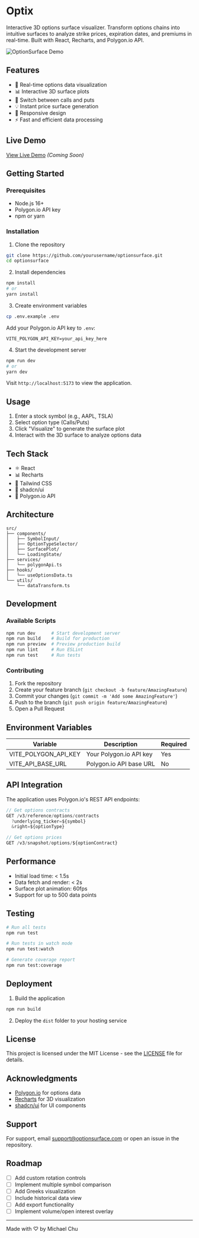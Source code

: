 # Optix

Interactive 3D options surface visualizer. Transform options chains into intuitive surfaces to analyze strike prices, expiration dates, and premiums in real-time. Built with React, Recharts, and Polygon.io API.

![OptionSurface Demo](docs/demo-placeholder.gif)

## Features

- 🚀 Real-time options data visualization
- 📊 Interactive 3D surface plots
- 🔄 Switch between calls and puts
- 💡 Instant price surface generation
- 📱 Responsive design
- ⚡ Fast and efficient data processing

## Live Demo

[View Live Demo](https://optionsurface.demo) *(Coming Soon)*

## Getting Started

### Prerequisites

- Node.js 16+
- Polygon.io API key
- npm or yarn

### Installation

1. Clone the repository
```bash
git clone https://github.com/yourusername/optionsurface.git
cd optionsurface
```

2. Install dependencies
```bash
npm install
# or
yarn install
```

3. Create environment variables
```bash
cp .env.example .env
```

Add your Polygon.io API key to `.env`:
```
VITE_POLYGON_API_KEY=your_api_key_here
```

4. Start the development server
```bash
npm run dev
# or
yarn dev
```

Visit `http://localhost:5173` to view the application.

## Usage

1. Enter a stock symbol (e.g., AAPL, TSLA)
2. Select option type (Calls/Puts)
3. Click "Visualize" to generate the surface plot
4. Interact with the 3D surface to analyze options data

## Tech Stack

- ⚛️ React
- 📊 Recharts
- 🎨 Tailwind CSS
- 🧱 shadcn/ui
- 📡 Polygon.io API

## Architecture

```
src/
├── components/
│   ├── SymbolInput/
│   ├── OptionTypeSelector/
│   ├── SurfacePlot/
│   └── LoadingState/
├── services/
│   └── polygonApi.ts
├── hooks/
│   └── useOptionsData.ts
└── utils/
    └── dataTransform.ts
```

## Development

### Available Scripts

```bash
npm run dev      # Start development server
npm run build    # Build for production
npm run preview  # Preview production build
npm run lint     # Run ESLint
npm run test     # Run tests
```

### Contributing

1. Fork the repository
2. Create your feature branch (`git checkout -b feature/AmazingFeature`)
3. Commit your changes (`git commit -m 'Add some AmazingFeature'`)
4. Push to the branch (`git push origin feature/AmazingFeature`)
5. Open a Pull Request

## Environment Variables

| Variable | Description | Required |
|----------|-------------|----------|
| VITE_POLYGON_API_KEY | Your Polygon.io API key | Yes |
| VITE_API_BASE_URL | Polygon.io API base URL | No |

## API Integration

The application uses Polygon.io's REST API endpoints:

```typescript
// Get options contracts
GET /v3/reference/options/contracts
  ?underlying_ticker=${symbol}
  &right=${optionType}

// Get options prices
GET /v3/snapshot/options/${optionContract}
```

## Performance

- Initial load time: < 1.5s
- Data fetch and render: < 2s
- Surface plot animation: 60fps
- Support for up to 500 data points

## Testing

```bash
# Run all tests
npm run test

# Run tests in watch mode
npm run test:watch

# Generate coverage report
npm run test:coverage
```

## Deployment

1. Build the application
```bash
npm run build
```

2. Deploy the `dist` folder to your hosting service

## License

This project is licensed under the MIT License - see the [LICENSE](LICENSE) file for details.

## Acknowledgments

- [Polygon.io](https://polygon.io) for options data
- [Recharts](https://recharts.org) for 3D visualization
- [shadcn/ui](https://ui.shadcn.com) for UI components

## Support

For support, email support@optionsurface.com or open an issue in the repository.

## Roadmap

- [ ] Add custom rotation controls
- [ ] Implement multiple symbol comparison
- [ ] Add Greeks visualization
- [ ] Include historical data view
- [ ] Add export functionality
- [ ] Implement volume/open interest overlay

---

Made with ♡ by Michael Chu
